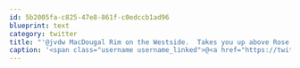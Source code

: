 ```yaml
---
id: 5b2005fa-c825-47e8-861f-c0edccb1ad96
blueprint: text
category: twitter
title: "'@jvdw MacDougal Rim on the Westside.  Takes you up above Rose Valley along the ridge. Can give you directions."
caption: '<span class="username username_linked">@<a href="https://twitter.com/jvdw" title="John van der Woude">jvdw</a></span> MacDougal Rim on the Westside.  Takes you up above Rose Valley along the ridge. Can give you directions.'
---
```

